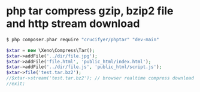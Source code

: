 # php tar compress gzip, bzip2 file and http stream download

```bash
$ php composer.phar require "crucifyer/phptar" "dev-main"
```

```php
$xtar = new \Xeno\Compress\Tar();
$xtar->addFile('../dir/file.jpg');
$xtar->addFile('file.html', 'public_html/index.html');
$xtar->addFile('../dir/file.js', 'public_html/script.js');
$xtar->file('test.tar.bz2');
//$xtar->stream('test.tar.bz2'); // browser realtime compress download
//exit;
```